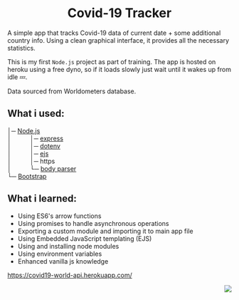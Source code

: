 <h1 align="center"> Covid-19 Tracker </h1>
A simple app that tracks Covid-19 data of current date + some additional country info. Using a clean graphical interface, it provides all the necessary statistics.

This is my first `Node.js` project as part of training. The app  is hosted on heroku using a free dyno, so if it loads slowly just wait until it wakes up from idle 💤.

Data sourced from Worldometers database.

## What i used: 
│─ [Node.js](https://github.com/nodejs/node)<br>│   │─ [express](https://github.com/expressjs/express)<br>│   │─ [dotenv](https://github.com/motdotla/dotenv)<br>│   │─ [ejs](https://github.com/mde/ejs)<br>│   │─ https<br>│   └─ [body parser](https://github.com/expressjs/body-parser)<br>└─ [Bootstrap](https://github.com/twbs/bootstrap)

## What i learned:
- Using ES6's arrow functions
- Using promises to handle asynchronous operations
- Exporting a custom module and importing it to main app file 
- Using Embedded JavaScript templating (EJS)
- Using and installing node modules
- Using environment variables
- Enhanced vanilla js knowledge

https://covid19-world-api.herokuapp.com/

<img align="right" src="https://img.shields.io/github/repo-size/adreaskar/covid19-world-api?color=%23ff7429&style=for-the-badge">

